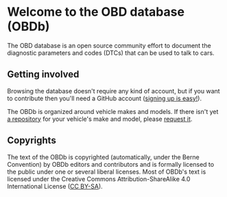 # Welcome to the OBD database (OBDb)

The OBD database is an open source community effort to document the diagnostic parameters and codes (DTCs) that can be used to talk to cars.

## Getting involved

Browsing the database doesn't require any kind of account, but if you want to contribute then you'll need a GitHub account ([signing up is easy!](https://github.com/signup)).

The OBDb is organized around vehicle makes and models. If there isn't yet [a repository](https://github.com/orgs/ElectricSidecar/repositories) for your vehicle's make and model, please [request it](https://github.com/ElectricSidecar/meta/issues/new?assignees=jverkoey&labels=new-vehicle&projects=&template=new-make-and-model.md&title=%5Bmake%5D+model).

## Copyrights

The text of the OBDb is copyrighted (automatically, under the Berne Convention) by OBDb editors and contributors and is formally licensed to
the public under one or several liberal licenses. Most of OBDb's text is licensed under the Creative Commons Attribution-ShareAlike 4.0 International License ([CC BY-SA](https://creativecommons.org/licenses/by-sa/4.0/)).
